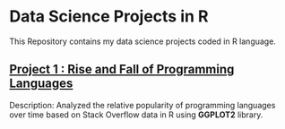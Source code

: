 # Data Science Projects in R
This Repository contains my data science projects coded in R language. 

## [Project 1 : Rise and Fall of Programming Languages](https://github.com/subhroisback/data-science-projects-R/blob/master/notebook.ipynb)
Description: Analyzed the relative popularity of programming languages over time based on Stack Overflow data in R using **GGPLOT2** 
library.
